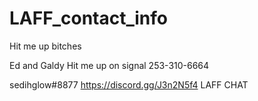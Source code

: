 # LAFF_contact_info
Hit me up bitches

Ed and Galdy
Hit me up on signal
253-310-6664

sedihglow#8877
https://discord.gg/J3n2N5f4 LAFF CHAT
